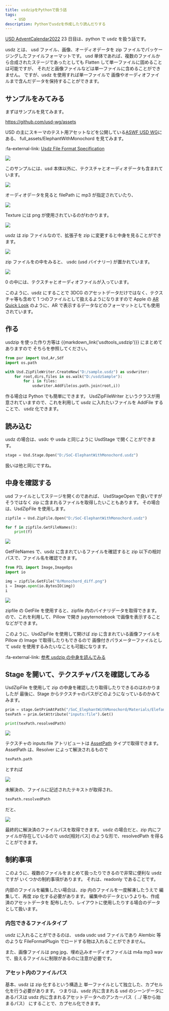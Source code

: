 ```yaml
---
title: usdzipをPythonで扱う話
tags:
    - USD
description: Pythonでusdzを作成したり読んだりする
---
```


[USD AdventCalendar2022](https://qiita.com/advent-calendar/2022/usd) 23 日目は、python で usdz を扱う話です。

usdz とは、 usd ファイル、画像、オーディオデータを zip ファイルでパッケージングしたファイルフォーマットです。
usd 単体であれば、複数のファイルから合成されたステージであったとしても
Flatten して単一ファイルに固めることは可能ですが、
それだと画像ファイルなどは単一ファイルに含めることができません。
ですが、usdz を使用すれば単一ファイルで
画像やオーディオファイルまで含んだデータを保持することができます。

## サンプルをみてみる

まずはサンプルを見てみます。

https://github.com/usd-wg/assets

USD の主にスキーマのテスト用アセットなどを公開している[ASWF USD WG](https://wiki.aswf.io/display/WGUSD)にある、 full_assets/ElephantWithMonochord を見てみます。

:fa-external-link: [Usdz File Format Specification](https://graphics.pixar.com/usd/release/spec_usdz.html)

![](https://gyazo.com/66e9d9f9262e2dbb0a5f99ebdcf5256d.png)

このサンプルには、usd 本体以外に、テクスチャとオーディオデータも含まれています。

![](https://gyazo.com/f2cae81be8af0922e70eb82bf37ad5c3.png)

オーディオデータを見ると filePath に mp3 が指定されていたり、

![](https://gyazo.com/70bf403251bac3e855e9d0052cf42599.png)

Texture には png が使用されているのがわかります。

![](https://gyazo.com/5de92a315af940fe5b0537ed54879395.png)

usdz は zip ファイルなので、拡張子を zip に変更すると中身を見ることができます。

![](https://gyazo.com/4b11ef1928e852c3c7dd029f08018d0e.png)

zip ファイルをの中をみると、 usdc (usd バイナリー) が置かれています。

![](https://gyazo.com/9b6a1fabf1915cdd5c11aae06c4355d3.png)

0 の中には、テクスチャとオーディオファイルが入っています。

このように、usdz にすることで
3DCG のアセットデータだけではなく、テクスチャ等も含めて 1 つのファイルとして扱えるようになりますので
Apple の [AR Quick Look](https://developer.apple.com/jp/augmented-reality/quick-look/) のように、AR で表示するデータなどのフォーマットとしても使用されています。

## 作る

usdzip を使った作り方等は {{markdown_link('usdtools_usdzip')}} にまとめてありますので
そちらを参照してください。

```python
from pxr import Usd,Ar,Sdf
import os.path

with Usd.ZipFileWriter.CreateNew("D:/sample.usdz") as usdwriter:
    for root,dirs,files in os.walk("D:/usdzSample"):
        for i in files:
            usdwriter.AddFile(os.path.join(root,i))
```

作る場合は Python でも簡単にできます。
UsdZipFileWriter というクラスが用意されていますので、これを利用して
usdz に入れたいファイルを AddFile することで、
usdz 化できます。

## 読み込む

usdz の場合は、usdc や usda と同じように UsdStage で開くことができます。

```python
stage = Usd.Stage.Open("D:/SoC-ElephantWithMonochord.usdz")
```

扱いは他と同じですね。

## 中身を確認する

usd ファイルとしてステージを開くのであれば、 UsdStageOpen で良いですが
そうではなく zip に含まれるファイルを取得したいこともあります。
その場合は、UsdZipFile を使用します。

```python
zipfile = Usd.ZipFile.Open("D:/SoC-ElephantWithMonochord.usdz")

for f in zipfile.GetFileNames():
    print(f)
```

![](https://gyazo.com/11a1707140147387b49a1ce888ea94be.png)

GetFileNames で、usdz に含まれているファイルを確認すると
zip 以下の相対パスで、ファイル名を確認できます。

```python
from PIL import Image,ImageOps
import io

img = zipfile.GetFile("0/Monochord_diff.png")
i = Image.open(io.BytesIO(img))
i
```

![](https://gyazo.com/8049ee25efe4e893fa936afde6a23876.png)

zipfile の GetFile を使用すると、zipfile 内のバイナリデータを取得できます。
ので、これを利用して、Pillow で開き
jupyternotebook で画像を表示することなどができます。

このように、UsdZipFile を使用して開けば
zip に含まれている画像ファイルを Pillow の Image で取得したりもできるので
画像付きパラメーターファイルとして usdz を使用するみたいなことも可能になります。

:fa-external-link: [参考 usdzip の中身を読んでみる](https://github.com/fereria/notebooks/blob/master/USD/UsdZip/load_img__usdzip%E3%81%AE%E4%B8%AD%E3%81%AE%E7%94%BB%E5%83%8F%E3%82%92%E8%AA%AD%E3%81%BF%E8%BE%BC%E3%82%93%E3%81%A7%E3%81%BF%E3%82%8B.ipynb)

## Stage を開いて、テクスチャパスを確認してみる

UsdZipFile を使用して zip の中身を確認したり取得したりできるのはわかりましたが
最後に、Stage からテクスチャのパスがどのようになっているのかみてみます。

```python
prim = stage.GetPrimAtPath("/SoC_ElephantWithMonochord/Materials/Elefant_Mat_68050/PreviewSurface/_MainTex")
texPath = prim.GetAttribute("inputs:file").Get()

print(texPath.resolvedPath)
```

![](https://gyazo.com/28f8df94a5a58e676ddb000291625cc7.png)

テクスチャの inputs:file アトリビュートは [AssetPath](https://graphics.pixar.com/usd/release/glossary.html#asset) タイプで取得できます。
AssetPath は、Resolver によって解決されるもので

```python
texPath.path
```

とすれば

![](https://gyazo.com/5c455b71e24c54b09380d0cd32e42770.png)

未解決の、ファイルに記述されたテキストが取得され、

```python
texPath.resolvedPath
```

だと、

![](https://gyazo.com/3121123bbb5a3bb54d63cfd5fc6abdfd.png)

最終的に解決済のファイルパスを取得できます。
usdz の場合だと、zip 内にファイルが存在しているので
usdz[相対パス] のような形で、resolvedPath を得ることができます。

## 制約事項

このように、複数のファイルをまとめて扱ったりできるので非常に便利な usdz ですが
いくつかの制約事項があります。
それは、readonly であることです。

内部のファイルを編集したい場合は、zip 内のファイルを一度解凍したうえで
編集して、再度 zip 化する必要があります。
編集中のデータというよりも、作成済のアセットデータを
配布したり、レイアウトに使用したりする場合のデータとして扱います。

### 内包できるファイルタイプ

usdz に入れることができるのは、 usda usdc usd ファイルであり
Alembic 等のような FileFormatPlugin でロードする物は入れることができません。

また、画像ファイルは png jpg、埋め込みオーディオファイルは m4a mp3 wav
で、扱えるファイルに制限があるのに注意が必要です。

### アセット内のファイルパス

基本、usdz は zip 化するという構造上
単一ファイルとして独立した、カプセル化を行う必要があります。
つまりは、usdz 内に含まれる usd のシーンデータにあるパスは
usdz 内に含まれるアセットデータへのアンカーパス（ ../ 等から始まるパス）
にすることで、カプセル化できます。
